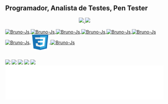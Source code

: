 ## Programador, Analista de Testes, Pen Tester
<div align="center">
  <a href="https://github.com/BrunoVsCore"> 
  <img height="180em" src="https://github-readme-stats.vercel.app/api?username=BrunoVsCore&show_icons=true&theme=apprentice"&include_all_commits=true&count_private=true"/>
  <img height="180em" src="https://github-readme-stats.vercel.app/api/top-langs/?username=rafaballerini&layout=compact&langs_count=7&theme=apprentice"/>
</div>
<div style="display: inline_block"><br> 
  <img align="center" alt="Bruno-Js" height="50" width="60" src="https://cdn.jsdelivr.net/gh/devicons/devicon/icons/python/python-original-wordmark.svg" />
  <img align="center" alt="Bruno-Js" height="50" width="60" src="https://cdn.jsdelivr.net/gh/devicons/devicon/icons/qt/qt-original.svg" />
  <img align="center" alt="Bruno-Js" height="50" width="60" src="https://cdn.jsdelivr.net/gh/devicons/devicon/icons/mysql/mysql-original-wordmark.svg" />
  <img align="center" alt="Bruno-Js" height="50" width="60" src="https://cdn.jsdelivr.net/gh/devicons/devicon/icons/flask/flask-original-wordmark.svg" />
  <img align="center" alt="Bruno-Js" height="50" width="60" src="https://cdn.jsdelivr.net/gh/devicons/devicon/icons/selenium/selenium-original.svg" />
  <img align="center" alt="Bruno-Js" height="50" width="60" src="https://cdn.jsdelivr.net/gh/devicons/devicon/icons/amazonwebservices/amazonwebservices-original-wordmark.svg" />
  <img align="center" alt="Bruno-Js" height="50" width="60" src="https://cdn.jsdelivr.net/gh/devicons/devicon/icons/html5/html5-original.svg" />
  <img align="center" alt="Rafa-CSS" height="50" width="60" src="https://raw.githubusercontent.com/devicons/devicon/master/icons/css3/css3-original.svg">
  <img align="center" alt="Bruno-Js" height="50" width="60" src="https://cdn.jsdelivr.net/gh/devicons/devicon/icons/javascript/javascript-original.svg" />
</div> 
  
  ## 
<div>
   <a href="https://chat.whatsapp.com/EaVZOM4VwFS8zQ6HODm7vL" target="_blank"><img src= "https://img.shields.io/badge/WhatsApp-25D366?style=for-the-badge&logo=whatsapp&logoColor=white" target="_blank"></a>
   <a href="https://www.youtube.com/channel/UCQDCtBf6QS9yQPLhTH3U26g" target="_blank"><img src="https://img.shields.io/badge/YouTube-FF0000?style=for-the-badge&logo=youtube&logoColor=white" target="_blank"></a>
   <a href="https://discord.gg/udxd37qB" target="_blank"><img src="https://img.shields.io/badge/Discord-7289DA?style=for-the-badge&logo=discord&logoColor=white" target="_blank"></a> 
  <a href = "mailto:brunoirvaynisp@hotmail.com"><img src="https://img.shields.io/badge/-Gmail-%23333?style=for-the-badge&logo=gmail&logoColor=white" target="_blank"></a>
  <a href="https://www.linkedin.com/in/bruno-irvayni-a2590a197" target="_blank"><img src="https://img.shields.io/badge/-LinkedIn-%230077B5?style=for-the-badge&logo=linkedin&logoColor=white" target="_blank"></a>
<img align="left"  src= "darkSnake.svg" />
</div>
